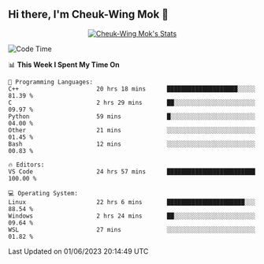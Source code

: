 ## Hi there, I'm Cheuk-Wing Mok 👋

<!--
**mozro0327/mozro0327** is a ✨ _special_ ✨ repository because its `README.md` (this file) appears on your GitHub profile.

Here are some ideas to get you started:

- 🔭 I’m currently working on ...
- 🌱 I’m currently learning ...
- 👯 I’m looking to collaborate on ...
- 🤔 I’m looking for help with ...
- 💬 Ask me about ...
- 📫 How to reach me: ...
- 😄 Pronouns: ...
- ⚡ Fun fact: ...
-->

<p align="center">
  <a href="https://github.com/mozro0327" class="rich-diff-level-one">
    <img src="https://github-readme-stats.vercel.app/api?username=mozro0327&title_color=333&text_color=777" alt="Cheuk-Wing Mok's Stats" >
    <!-- &hide=issues
    <img src="https://github-readme-stats.vercel.app/api?username=mozro0327&hide=issues&title_color=333&text_color=777" alt="Cheuk-Wing Mok's Stats" >
    -->
  </a>
</p>

<!--START_SECTION:waka-->
![Code Time](http://img.shields.io/badge/Code%20Time-1%2C611%20hrs%2028%20mins-blue)

📊 **This Week I Spent My Time On** 

```text
💬 Programming Languages: 
C++                      20 hrs 18 mins      ████████████████████░░░░░   81.39 % 
C                        2 hrs 29 mins       ██░░░░░░░░░░░░░░░░░░░░░░░   09.97 % 
Python                   59 mins             █░░░░░░░░░░░░░░░░░░░░░░░░   04.00 % 
Other                    21 mins             ░░░░░░░░░░░░░░░░░░░░░░░░░   01.45 % 
Bash                     12 mins             ░░░░░░░░░░░░░░░░░░░░░░░░░   00.83 % 

🔥 Editors: 
VS Code                  24 hrs 57 mins      █████████████████████████   100.00 % 

💻 Operating System: 
Linux                    22 hrs 6 mins       ██████████████████████░░░   88.54 % 
Windows                  2 hrs 24 mins       ██░░░░░░░░░░░░░░░░░░░░░░░   09.64 % 
WSL                      27 mins             ░░░░░░░░░░░░░░░░░░░░░░░░░   01.82 % 
```


 Last Updated on 01/06/2023 20:14:49 UTC
<!--END_SECTION:waka-->
